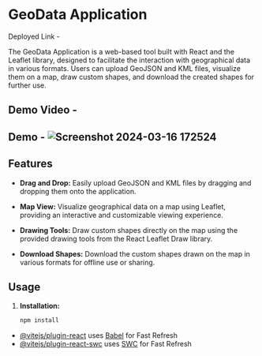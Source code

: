 # GeoData Application

Deployed Link -

The GeoData Application is a web-based tool built with React and the Leaflet library, designed to facilitate the interaction with geographical data in various formats. Users can upload GeoJSON and KML files, visualize them on a map, draw custom shapes, and download the created shapes for further use.

## Demo Video -

## Demo - ![Screenshot 2024-03-16 172524](https://github.com/VishvendraTomar/Geo-Data-App/assets/95501800/9af166b2-7194-4c88-8f95-9e4f6559e608)

## Features

- **Drag and Drop:** Easily upload GeoJSON and KML files by dragging and dropping them onto the application.
- **Map View:** Visualize geographical data on a map using Leaflet, providing an interactive and customizable viewing experience.
- **Drawing Tools:** Draw custom shapes directly on the map using the provided drawing tools from the React Leaflet Draw library.

- **Download Shapes:** Download the custom shapes drawn on the map in various formats for offline use or sharing.

## Usage

1. **Installation:**

   ```bash
   npm install
   ```

- [@vitejs/plugin-react](https://github.com/vitejs/vite-plugin-react/blob/main/packages/plugin-react/README.md) uses [Babel](https://babeljs.io/) for Fast Refresh
- [@vitejs/plugin-react-swc](https://github.com/vitejs/vite-plugin-react-swc) uses [SWC](https://swc.rs/) for Fast Refresh
